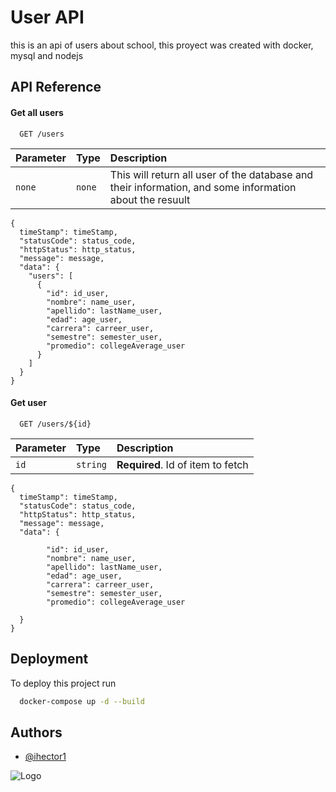 
# User API

this is an api of users about school, this proyect was created with docker, mysql and nodejs




## API Reference

#### Get all users

```http
  GET /users
```

| Parameter | Type     | Description                |
| :-------- | :------- | :------------------------- |
| `none`    | `none` | This will return all user of the database and their information, and some information about the resuult|

```
{
  timeStamp": timeStamp,
  "statusCode": status_code,
  "httpStatus": http_status,
  "message": message,
  "data": {
    "users": [
      {
        "id": id_user,
        "nombre": name_user,
        "apellido": lastName_user,
        "edad": age_user,
        "carrera": carreer_user,
        "semestre": semester_user,
        "promedio": collegeAverage_user
      }
    ]
  }
}

```

#### Get user

```http
  GET /users/${id}
```

| Parameter | Type     | Description                       |
| :-------- | :------- | :-------------------------------- |
| `id`      | `string` | **Required**. Id of item to fetch |


```
{
  timeStamp": timeStamp,
  "statusCode": status_code,
  "httpStatus": http_status,
  "message": message,
  "data": {

        "id": id_user,
        "nombre": name_user,
        "apellido": lastName_user,
        "edad": age_user,
        "carrera": carreer_user,
        "semestre": semester_user,
        "promedio": collegeAverage_user

  }
}
```
## Deployment

To deploy this project run

```bash
  docker-compose up -d --build
```


## Authors

- [@ihector1](https://www.github.com/iHector1)


![Logo](https://avatars.githubusercontent.com/u/62352013?s=400&u=850252f9814e44bebfde6a58db7fc9db3a70ceab&v=4)
